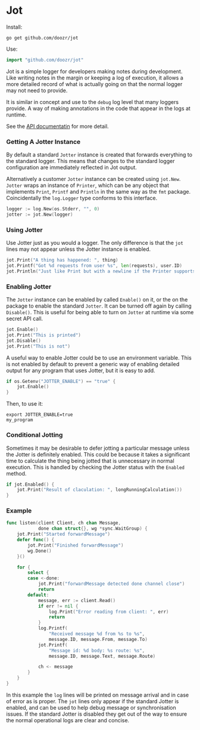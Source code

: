 # Jot

Install:

```
go get github.com/doozr/jot
```

Use:

```go
import "github.com/doozr/jot"
```

Jot is a simple logger for developers making notes during development. Like
writing notes in the margin or keeping a log of execution, it allows a more detailed record of what is actually going on that the normal logger may not
need to provide.

It is similar in concept and use to the `debug` log level that
many loggers provide. A way of making annotations in the code that appear in the
logs at runtime.

See the [API documentatin](API.md) for more detail.

### Getting A Jotter Instance

By default a standard `Jotter` instance is created that forwards everything to
the standard logger. This means that changes to the standard logger
configuration are immediately reflected in Jot output.

Alternatively a customer `Jotter` instance can be created using `jot.New`. `Jotter` wraps an instance of `Printer`, which can be any object that implements
`Print`, `Printf` and `Println` in the same way as the `fmt` package.
Coincidentally the `log.Logger` type conforms to this interface.

```go
logger := log.New(os.Stderr, "", 0)
jotter := jot.New(logger)
```

### Using Jotter

Use Jotter just as you would a logger. The only difference is that the `jot`
lines may not appear unless the Jotter instance is enabled.

```go
jot.Print("A thing has happened: ", thing)
jot.Printf("Got %d requests from user %s", len(requests), user.ID)
jot.Println("Just like Print but with a newline if the Printer supports it")
```

### Enabling Jotter

The `Jotter` instance can be enabled by called `Enable()` on it, or the on the
package to enable the standard `Jotter`. It can be turned off again by calling
`Disable()`. This is useful for being able to turn on `Jotter` at runtime via
some secret API call.

```go
jot.Enable()
jot.Print("This is printed")
jot.Disable()
jot.Print("This is not")
```

A useful way to enable Jotter could be to use an environment variable. This is
not enabled by default to prevent a generic way of enabling detailed output for
any program that uses Jotter, but it is easy to add.

```go
if os.Getenv("JOTTER_ENABLE") == "true" {
	jot.Enable()
}
```

Then, to use it:

```
export JOTTER_ENABLE=true
my_program
```

### Conditional Jotting

Sometimes it may be desirable to defer jotting a particular message unless the Jotter is definitely enabled. This could be because it takes a significant time to calculate the thing being jotted that is unnecessary in normal execution. This is handled by checking the Jotter status with the `Enabled` method.

```go
if jot.Enabled() {
	jot.Print("Result of claculation: ", longRunningCalculation())
}
```

### Example

```go
func listen(client Client, ch chan Message,
			done chan struct{}, wg *sync.WaitGroup) {
	jot.Print("Started forwardMessage")
	defer func() {
		jot.Print("Finished forwardMessage")
		wg.Done()
	}()

	for {
		select {
		case <-done:
			jot.Print("forwardMessage detected done channel close")
			return
		default:
			message, err := client.Read()
			if err != nil {
				log.Print("Error reading from client: ", err)
				return
			}
			log.Printf(
				"Received message %d from %s to %s",
				message.ID, message.From, message.To)
			jot.Printf(
				"Message id: %d body: %s route: %s",
				message.ID, message.Text, message.Route)

			ch <- message
		}
	}
}
```

In this example the `log` lines will be printed on message arrival and in case
of error as is proper. The `jot` lines only appear if the standard Jotter is
enabled, and can be used to help debug message or synchronisation issues. If the
standard Jotter is disabled they get out of the way to ensure the normal
operational logs are clear and concise.
